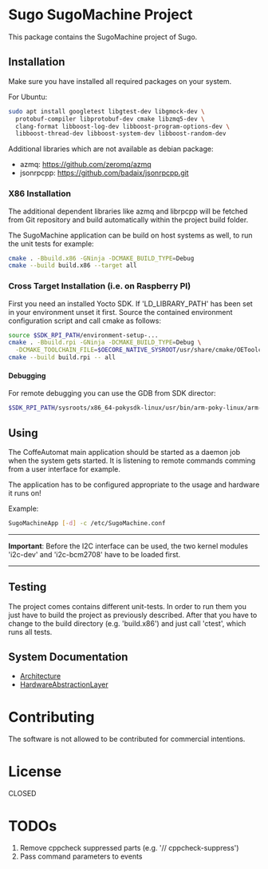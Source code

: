 # Sugo SugoMachine Project

This package contains the SugoMachine project of Sugo.

## Installation

Make sure you have installed all required packages on your system.

For Ubuntu:

```bash
sudo apt install googletest libgtest-dev libgmock-dev \
  protobuf-compiler libprotobuf-dev cmake libzmq5-dev \
  clang-format libboost-log-dev libboost-program-options-dev \
  libboost-thread-dev libboost-system-dev libboost-random-dev
```

Additional libraries which are not available as debian package:
* azmq: https://github.com/zeromq/azmq
* jsonrpcpp: https://github.com/badaix/jsonrpcpp.git

### X86 Installation

The additional dependent libraries like azmq and librpcpp will be fetched from Git
repository and build automatically within the project build folder.

The SugoMachine application can be build on host systems as well, to run the
unit tests for example:

```bash
cmake . -Bbuild.x86 -GNinja -DCMAKE_BUILD_TYPE=Debug
cmake --build build.x86 --target all
```

### Cross Target Installation (i.e. on Raspberry PI)

First you need an installed Yocto SDK. If 'LD_LIBRARY_PATH'
has been set in your environment unset it first. Source the
contained environment configuration script and call
cmake as follows:

```bash
source $SDK_RPI_PATH/environment-setup-...
cmake . -Bbuild.rpi -GNinja -DCMAKE_BUILD_TYPE=Debug \
  -DCMAKE_TOOLCHAIN_FILE=$OECORE_NATIVE_SYSROOT/usr/share/cmake/OEToolchainConfig.cmake
cmake --build build.rpi -- all
```

#### Debugging

For remote debugging you can use the GDB from SDK director:

```bash
$SDK_RPI_PATH/sysroots/x86_64-pokysdk-linux/usr/bin/arm-poky-linux/arm-poky-linux-gdb
```

## Using

The CoffeAutomat main application should be started as a daemon job when
the system gets started. It is listening to remote commands comming from a
user interface for example.

The application has to be configured appropriate to the usage and hardware
it runs on!

Example:

```bash
SugoMachineApp [-d] -c /etc/SugoMachine.conf
```

---
**Important**: Before the I2C interface can be used, the two kernel modules
'i2c-dev' and 'i2c-bcm2708' have to be loaded first.

---

## Testing

The project comes contains different unit-tests. In order to run them
you just have to build the project as previously described. After that
you have to change to the build directory (e.g. 'build.x86') and just
call 'ctest', which runs all tests.

## System Documentation

* [Architecture](doc/Architecture.md)
* [HardwareAbstractionLayer](HardwareAbstractionLayer/doc/README.md)

# Contributing

The software is not allowed to be contributed for commercial intentions.

# License

CLOSED

# TODOs

1. Remove cppcheck suppressed parts (e.g. '// cppcheck-suppress')
2. Pass command parameters to events
